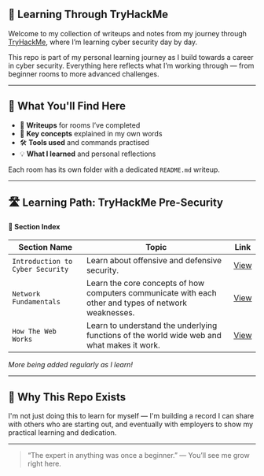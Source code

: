 ## 🚀 Learning Through TryHackMe

Welcome to my collection of writeups and notes from my journey through [TryHackMe](https://tryhackme.com/), where I’m learning cyber security day by day.

This repo is part of my personal learning journey as I build towards a career in cyber security. Everything here reflects what I’m working through — from beginner rooms to more advanced challenges.

---

## 🧠 What You'll Find Here

- 🔐 **Writeups** for rooms I’ve completed  
- 📝 **Key concepts** explained in my own words  
- 🛠️ **Tools used** and commands practised  
- 💡 **What I learned** and personal reflections

Each room has its own folder with a dedicated `README.md` writeup.

---
## 🛣️ Learning Path: TryHackMe Pre-Security 

#### 📁 Section Index

| Section Name                         | Topic                                                                    | Link                                                                |
|--------------------------------------|--------------------------------------------------------------------------|---------------------------------------------------------------------|
| `Introduction to Cyber Security`     | Learn about offensive and defensive security.                            | [View](https://github.com/MQKGitHub/Introduction-to-Cyber-Security) |
| `Network Fundamentals`               | Learn the core concepts of how computers communicate with each other and types of network weaknesses. | [View](https://github.com/MQKGitHub/Network-Fundamentals) |
| `How The Web Works`                  | Learn to understand the underlying functions of the world wide web and what makes it work. | [View](https://github.com/MQKGitHub/How-The-Web-Works) |

*More being added regularly as I learn!*

---

## 🤝 Why This Repo Exists

I'm not just doing this to learn for myself — I'm building a record I can share with others who are starting out, and eventually with employers to show my practical learning and dedication.

---

> “The expert in anything was once a beginner.” — You’ll see me grow right here.


